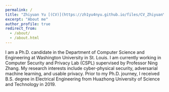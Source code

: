 ```yaml
---
permalink: /
title: "Zhiyuan Yu [(CV)](https://zh1yu4nyu.github.io/files/CV_ZhiyuanYu.pdf)" 
excerpt: "About me"
author_profile: true
redirect_from: 
  - /about/
  - /about.html
---
```

I am a Ph.D. candidate in the Department of Computer Science and Engineering at Washington University in St. Louis. I am currently working in Computer Security and Privacy Lab (CSPL) supervised by Professor Ning Zhang. My research interests include cyber-physical security, adversarial machine learning, and usable privacy. Prior to my Ph.D. journey, I received B.S. degree in Electrical Engineering from Huazhong University of Science and Technology in 2019.
